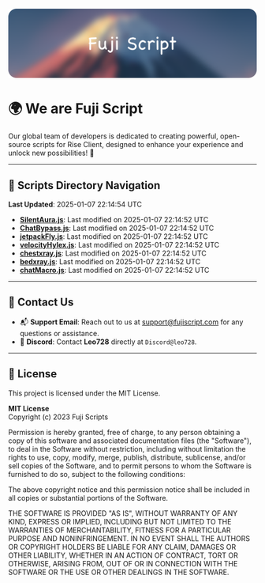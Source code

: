 ![Banner](.github/b.webp)

# 🌍 **We are Fuji Script**

Our global team of developers is dedicated to creating powerful, open-source scripts for Rise Client, designed to enhance your experience and unlock new possibilities! 🌟

---
<!-- SCRIPTS_NAVIGATION_START -->
## 📂 **Scripts Directory Navigation**

**Last Updated**: 2025-01-07 22:14:54 UTC

- **[SilentAura.js](scripts/SilentAura.js)**: Last modified on 2025-01-07 22:14:52 UTC
- **[ChatBypass.js](scripts/ChatBypass.js)**: Last modified on 2025-01-07 22:14:52 UTC
- **[jetpackFly.js](scripts/jetpackFly.js)**: Last modified on 2025-01-07 22:14:52 UTC
- **[velocityHylex.js](scripts/velocityHylex.js)**: Last modified on 2025-01-07 22:14:52 UTC
- **[chestxray.js](scripts/chestxray.js)**: Last modified on 2025-01-07 22:14:52 UTC
- **[bedxray.js](scripts/bedxray.js)**: Last modified on 2025-01-07 22:14:52 UTC
- **[chatMacro.js](scripts/chatMacro.js)**: Last modified on 2025-01-07 22:14:52 UTC

<!-- SCRIPTS_NAVIGATION_END -->

---

## 💬 **Contact Us**  
- 📬 **Support Email**: Reach out to us at [support@fujiscript.com](mailto:support@fujiscript.com) for any questions or assistance.  
- 💬 **Discord**: Contact **Leo728** directly at `Discord@leo728`.

---

## 📜 **License**

This project is licensed under the MIT License.  

**MIT License**  
Copyright (c) 2023 Fuji Scripts  

Permission is hereby granted, free of charge, to any person obtaining a copy of this software and associated documentation files (the "Software"), to deal in the Software without restriction, including without limitation the rights to use, copy, modify, merge, publish, distribute, sublicense, and/or sell copies of the Software, and to permit persons to whom the Software is furnished to do so, subject to the following conditions:  

The above copyright notice and this permission notice shall be included in all copies or substantial portions of the Software.  

THE SOFTWARE IS PROVIDED "AS IS", WITHOUT WARRANTY OF ANY KIND, EXPRESS OR IMPLIED, INCLUDING BUT NOT LIMITED TO THE WARRANTIES OF MERCHANTABILITY, FITNESS FOR A PARTICULAR PURPOSE AND NONINFRINGEMENT. IN NO EVENT SHALL THE AUTHORS OR COPYRIGHT HOLDERS BE LIABLE FOR ANY CLAIM, DAMAGES OR OTHER LIABILITY, WHETHER IN AN ACTION OF CONTRACT, TORT OR OTHERWISE, ARISING FROM, OUT OF OR IN CONNECTION WITH THE SOFTWARE OR THE USE OR OTHER DEALINGS IN THE SOFTWARE.  

